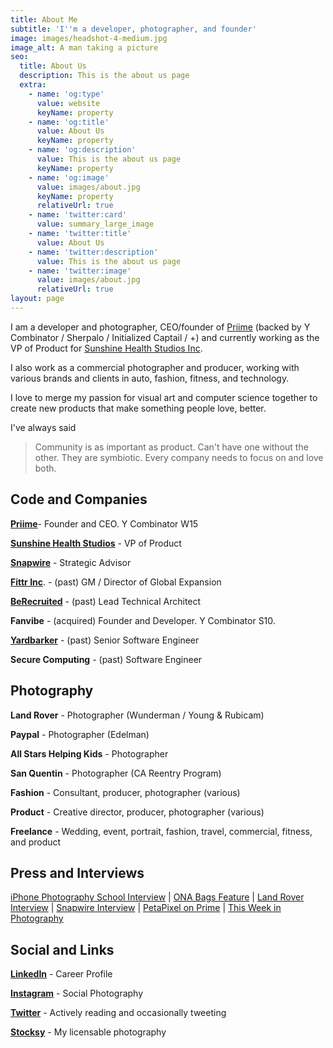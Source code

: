 ```yaml
---
title: About Me
subtitle: 'I''m a developer, photographer, and founder'
image: images/headshot-4-medium.jpg
image_alt: A man taking a picture
seo:
  title: About Us
  description: This is the about us page
  extra:
    - name: 'og:type'
      value: website
      keyName: property
    - name: 'og:title'
      value: About Us
      keyName: property
    - name: 'og:description'
      value: This is the about us page
      keyName: property
    - name: 'og:image'
      value: images/about.jpg
      keyName: property
      relativeUrl: true
    - name: 'twitter:card'
      value: summary_large_image
    - name: 'twitter:title'
      value: About Us
    - name: 'twitter:description'
      value: This is the about us page
    - name: 'twitter:image'
      value: images/about.jpg
      relativeUrl: true
layout: page
---
```

I am a developer and photographer, CEO/founder of [Priime](https://priime.com) (backed by Y Combinator / Sherpalo / Initialized Captail / +) and currently working as the VP of Product for [Sunshine Health Studios Inc](https://itrackbites.com).

I also work as a commercial photographer and producer, working with various brands and clients in auto, fashion, fitness, and technology.

I love to merge my passion for visual art and computer science together to create new products that make something people love, better.

I've always said

> Community is as important as product. Can't have one without the other. They are symbiotic. Every company needs to focus on and love both.

## Code and Companies

[**Priime**](https://priime.com)- Founder and CEO. Y Combinator W15

[**Sunshine Health Studios**](https://itrackbites.com) - VP of Product

[**Snapwire**](https://snapwi.re) - Strategic Advisor

[**Fittr Inc**](https://fittr.com). - (past) GM / Director of Global Expansion

[**BeRecruited**](https://berecruited.com) - (past) Lead Technical Architect

**Fanvibe** - (acquired) Founder and Developer. Y Combinator S10.

[**Yardbarker**](https://yardbarker.com) - (past) Senior Software Engineer

**Secure Computing** - (past) Software Engineer

## Photography

**Land Rover** - Photographer (Wunderman / Young & Rubicam)

**Paypal** - Photographer (Edelman)

**All Stars Helping Kids** - Photographer

**San Quentin** - Photographer (CA Reentry Program)

**Fashion** - Consultant, producer, photographer (various)

**Product** - Creative director, producer, photographer (various)

**Freelance** - Wedding, event, portrait, fashion, travel, commercial, fitness, and product

## Press and Interviews

[iPhone Photography School Interview](http://iphonephotographyschool.com/art-chang/) | [ONA Bags Feature](http://www.onabags.com/blog/2014/01/30/photographer-profile-art-chang/) | [Land Rover Interview](http://blog.artchang.com/post/50107340209/land-rover-interview-with-art-chang) | [Snapwire Interview](http://snapwire.tumblr.com/post/56339698116/snapwire-interview-photographer-art-chang) | [PetaPixel on Prime](http://petapixel.com/2013/04/08/prime-how-one-programmer-is-hoping-to-tackle-photo-consumption-fatigue/) | [This Week in Photography](http://thisweekinphoto.com/twip-apps-08-priime/)

## Social and Links

[**LinkedIn**](https://linkedin.com/in/arthurchang) - Career Profile

[**Instagram**](https://instagram.com/artchang) - Social Photography

[**Twitter**](https://twitter.com/art_chang) - Actively reading and occasionally tweeting

[**Stocksy**](http://stocksy.com/artchang) - My licensable photography

